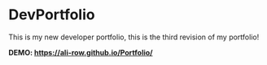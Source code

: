 # DevPortfolio
This is my new developer portfolio, this is the third revision of my portfolio!
         
**DEMO: https://ali-row.github.io/Portfolio/**
  
